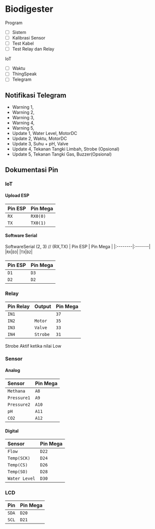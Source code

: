# Biodigester
Program
 - [ ] Sistem
 - [ ] Kalibrasi Sensor
 - [ ] Test Kabel
 - [ ] Test Relay dan Relay

IoT
  - [ ] Waktu
  - [ ] ThingSpeak
  - [ ] Telegram

## Notifikasi Telegram
- Warning 1,
- Warning 2,
- Warning 3,
- Warning 4,
- Warning 5,
- Update 1, Water Level, MotorDC
- Update 2, Waktu, MotorDC
- Update 3, Suhu + pH, Valve
- Update 4, Tekanan Tangki Limbah, Strobe (Opsional)
- Update 5, Tekanan Tangki Gas, Buzzer(Opsional)

## Dokumentasi Pin

### IoT
#### Upload ESP
| Pin ESP | Pin Mega |
|:--------|:-------|
|`RX`|`RX0(0)`|
|`TX`|`TX0(1)`|

#### Software Serial
SoftwareSerial (2, 3) // (RX,TX)
| Pin ESP | Pin Mega |
|:--------|:-------|
|`RX`|`D3`|
|`TX`|`D2`|

####
| Pin ESP | Pin Mega |
|:--------|:-------|
|`D1`|`D3`|
|`D2`|`D2`|

### Relay

| Pin Relay | Output | Pin Mega| 
|:--------|:------- |:-------|
|`IN1`|` `|`37`|
|`IN2`|`Motor`|`35`|
|`IN3`|`Valve`|`33`|
|`IN4`|`Strobe`|`31`|

Strobe Aktif ketika nilai Low

### Sensor
#### Analog
| Sensor | Pin Mega |
|:------- |:-------|
|`Methana`|`A8`|
|`Pressure1`|`A9`|
|`Pressure2`|`A10`|
|`pH`|`A11`|
|`CO2`|`A12`|

#### Digital
| Sensor | Pin Mega |
|:------- |:-------|
|`Flow`|`D22`|
|`Temp(SCK)`|`D24`|
|`Temp(CS)`|`D26`|
|`Temp(SO)`|`D28`|
|`Water Level`|`D30`|

### LCD
| Pin | Pin Mega |
|:------- |:-------|
|`SDA`|`D20`|
|`SCL`|`D21`|
